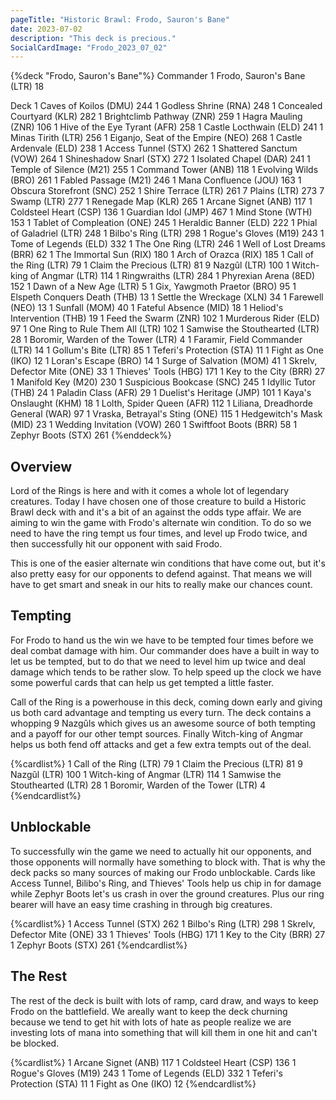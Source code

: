 ```yaml
---
pageTitle: "Historic Brawl: Frodo, Sauron's Bane"
date: 2023-07-02
description: "This deck is precious."
SocialCardImage: "Frodo_2023_07_02"
---
```


{%deck "Frodo, Sauron's Bane"%}
Commander
1 Frodo, Sauron's Bane (LTR) 18

Deck
1 Caves of Koilos (DMU) 244
1 Godless Shrine (RNA) 248
1 Concealed Courtyard (KLR) 282
1 Brightclimb Pathway (ZNR) 259
1 Hagra Mauling (ZNR) 106
1 Hive of the Eye Tyrant (AFR) 258
1 Castle Locthwain (ELD) 241
1 Minas Tirith (LTR) 256
1 Eiganjo, Seat of the Empire (NEO) 268
1 Castle Ardenvale (ELD) 238
1 Access Tunnel (STX) 262
1 Shattered Sanctum (VOW) 264
1 Shineshadow Snarl (STX) 272
1 Isolated Chapel (DAR) 241
1 Temple of Silence (M21) 255
1 Command Tower (ANB) 118
1 Evolving Wilds (BRO) 261
1 Fabled Passage (M21) 246
1 Mana Confluence (JOU) 163
1 Obscura Storefront (SNC) 252
1 Shire Terrace (LTR) 261
7 Plains (LTR) 273
7 Swamp (LTR) 277
1 Renegade Map (KLR) 265
1 Arcane Signet (ANB) 117
1 Coldsteel Heart (CSP) 136
1 Guardian Idol (JMP) 467
1 Mind Stone (WTH) 153
1 Tablet of Compleation (ONE) 245
1 Heraldic Banner (ELD) 222
1 Phial of Galadriel (LTR) 248
1 Bilbo's Ring (LTR) 298
1 Rogue's Gloves (M19) 243
1 Tome of Legends (ELD) 332
1 The One Ring (LTR) 246
1 Well of Lost Dreams (BRR) 62
1 The Immortal Sun (RIX) 180
1 Arch of Orazca (RIX) 185
1 Call of the Ring (LTR) 79
1 Claim the Precious (LTR) 81
9 Nazgûl (LTR) 100
1 Witch-king of Angmar (LTR) 114
1 Ringwraiths (LTR) 284
1 Phyrexian Arena (8ED) 152
1 Dawn of a New Age (LTR) 5
1 Gix, Yawgmoth Praetor (BRO) 95
1 Elspeth Conquers Death (THB) 13
1 Settle the Wreckage (XLN) 34
1 Farewell (NEO) 13
1 Sunfall (MOM) 40
1 Fateful Absence (MID) 18
1 Heliod's Intervention (THB) 19
1 Feed the Swarm (ZNR) 102
1 Murderous Rider (ELD) 97
1 One Ring to Rule Them All (LTR) 102
1 Samwise the Stouthearted (LTR) 28
1 Boromir, Warden of the Tower (LTR) 4
1 Faramir, Field Commander (LTR) 14
1 Gollum's Bite (LTR) 85
1 Teferi's Protection (STA) 11
1 Fight as One (IKO) 12
1 Loran's Escape (BRO) 14
1 Surge of Salvation (MOM) 41
1 Skrelv, Defector Mite (ONE) 33
1 Thieves' Tools (HBG) 171
1 Key to the City (BRR) 27
1 Manifold Key (M20) 230
1 Suspicious Bookcase (SNC) 245
1 Idyllic Tutor (THB) 24
1 Paladin Class (AFR) 29
1 Duelist's Heritage (JMP) 101
1 Kaya's Onslaught (KHM) 18
1 Lolth, Spider Queen (AFR) 112
1 Liliana, Dreadhorde General (WAR) 97
1 Vraska, Betrayal's Sting (ONE) 115
1 Hedgewitch's Mask (MID) 23
1 Wedding Invitation (VOW) 260
1 Swiftfoot Boots (BRR) 58
1 Zephyr Boots (STX) 261
{%enddeck%}

## Overview

Lord of the Rings is here and with it comes a whole lot of legendary creatures. Today I have chosen one of those creature to build a Historic Brawl deck with and it's a bit of an against the odds type affair. We are aiming to win the game with Frodo's alternate win condition. To do so we need to have the ring tempt us four times, and level up Frodo twice, and then successfully hit our opponent with said Frodo. 

This is one of the easier alternate win conditions that have come out, but it's also pretty easy for our opponents to defend against. That means we will have to get smart and sneak in our hits to really make our chances count. 

## Tempting

For Frodo to hand us the win we have to be tempted four times before we deal combat damage with him. Our commander does have a built in way to let us be tempted, but to do that we need to level him up twice and deal damage which tends to be rather slow. To help speed up the clock we have some powerful cards that can help us get tempted a little faster. 

Call of the Ring is a powerhouse in this deck, coming down early and giving us both card advantage and tempting us every turn. The deck contains a whopping 9 Nazgûls which gives us an awesome source of both tempting and a payoff for our other tempt sources. Finally Witch-king of Angmar helps us  both fend off attacks and get a few extra tempts out of the deal. 

{%cardlist%}
1 Call of the Ring (LTR) 79
1 Claim the Precious (LTR) 81
9 Nazgûl (LTR) 100
1 Witch-king of Angmar (LTR) 114
1 Samwise the Stouthearted (LTR) 28
1 Boromir, Warden of the Tower (LTR) 4
{%endcardlist%}

## Unblockable

To successfully win the game we need to actually hit our opponents, and those opponents will normally have something to block with. That is why the deck packs so many sources of making our Frodo unblockable. Cards like Access Tunnel, Bilibo's Ring, and Thieves' Tools help us chip in for damage while Zephyr Boots let's us crash in over the ground creatures. Plus our ring bearer will have an easy time crashing in through big creatures. 

{%cardlist%}
1 Access Tunnel (STX) 262
1 Bilbo's Ring (LTR) 298
1 Skrelv, Defector Mite (ONE) 33
1 Thieves' Tools (HBG) 171
1 Key to the City (BRR) 27
1 Zephyr Boots (STX) 261
{%endcardlist%}

## The Rest

The rest of the deck is built with lots of ramp, card draw, and ways to keep Frodo on the battlefield. We areally want to keep the deck churning because we tend to get hit with lots of hate as people realize we are investing lots of mana into something that will kill them in one hit and can't be blocked. 

{%cardlist%}
1 Arcane Signet (ANB) 117
1 Coldsteel Heart (CSP) 136
1 Rogue's Gloves (M19) 243
1 Tome of Legends (ELD) 332
1 Teferi's Protection (STA) 11
1 Fight as One (IKO) 12
{%endcardlist%}
